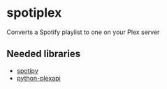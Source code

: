 # spotiplex
Converts a Spotify playlist to one on your Plex server


## Needed libraries
- [spotipy](https://github.com/plamere/spotipy)
- [python-plexapi](https://github.com/pkkid/python-plexapi)
